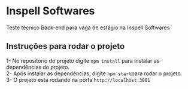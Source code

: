# Inspell Softwares

Teste técnico Back-end para vaga de estágio na Inspell Softwares

## Instruções para rodar o projeto

1- No repositório do projeto digite `npm install` para instalar as dependências do projeto.<br/>
2- Após instalar as dependências, digite `npm start`para rodar o projeto.<br/>
3- O projeto está rodando na porta `http://localhost:3001`
